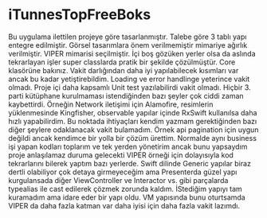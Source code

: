 # iTunnesTopFreeBoks

Bu uygulama ilettilen projeye göre tasarlanmıştır. 
Talebe göre 3 tablı yapı entegre edilmiştir.
Görsel tasarımlara önem verilmemiştir mimariye ağırlık verilmiştir.
VIPER mimarisi seçilmiştir. İçi boş gözüken yerler olsa da aslında tekrarlayan işler super classlarda pratik bir şekilde çözülmüştür. Core klasörüne bakınız.
Vakit darlığından daha iyi yapılabilecek kısımları var ancak bu kadar yetiştirebildim. 
Loading ve error handlinge yeterince vakit olmadı.
Proje içi daha kapsamlı Unit test yazılabilirdi vakit olmadı.
Hiçbir 3. parti kütüphane kurulmaması istendiğinden bazı şeyler çok ciddi zaman kaybettirdi. Örneğin Network iletişimi için Alamofire, resimlerin yüklenmesinde Kingfisher, observable yapılar içinde RxSwift kullanılsa daha hızlı yapabilirdim. Bu noktada ihtiyaçları kendim yazmam gerektiğinden bazı diğer şeylere odaklanacak vakit bulamadım.
Örnek api pagination için uygun değildi ancak kendimce bir yolla bir çözüm ürettim. 
Normalde aynı business işi yapan kodları toplarım ve tek yerden yönetirim ancak bunu yapsaydım proje anlaşılamaz duruma gelecekti VIPER örneği için dolayısıyla kod tekrarlarını bilerek yaptım bazı yerlerde.
Swift dilinde Generic yapılar biraz dertli olabiliyor  çok detaya girmeyeceğim ama Presenterda güzel yapı kurgulansada diğer ViewController ve Interactor vs. gibi parçalarda typealias ile cast edilerek çözmek zorunda kaldım. İStediğim yapıyı tam kuramadım ama idare eder bir yapı oldu. VM yapısında bunu oturtsamda VIPER da daha fazla katman var daha iyisi için daha fazla vakit lazımdı.
